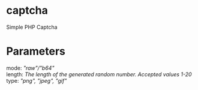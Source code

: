 # captcha
Simple PHP Captcha
# Parameters
mode: <i>"raw"/"b64"</i><br>
length: <i>The length of the generated random number. Accepted values 1-20</i><br>
type: <i>"png", "jpeg", "gif"</i><br>
